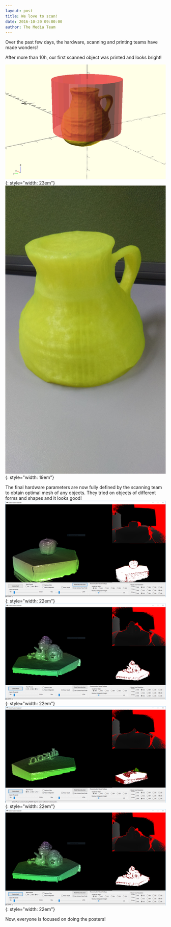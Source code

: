 ```yaml
---
layout: post
title: We love to scan! 
date: 2016-10-20 09:00:00
author: The Media Team
---
```


Over the past few days, the hardware, scanning and printing teams have
made wonders!

After more than 10h, our first scanned object was printed and looks
bright!

![image](/img/blog/20th/media/image09.png){: style="width: 23em"}![image](/img/blog/20th/media/image04.jpg){: style="width: 19em"}

The final hardware parameters are now fully defined by the scanning team
to obtain optimal mesh of any objects. They tried on objects of
different forms and shapes and it looks
good!![image](/img/blog/20th/media/image10.png){: style="width: 22em"}![image](/img/blog/20th/media/image08.png){: style="width: 22em"}![image](/img/blog/20th/media/image11.png){: style="width: 22em"}![image](/img/blog/20th/media/image07.png){: style="width: 22em"}

Now, everyone is focused on doing the posters!
